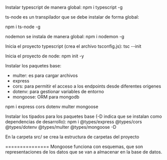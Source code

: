 Instalar typescript de manera global:
npm i typescript -g

ts-node es un transpilador que se debe instalar de forma global:

npm i ts-node -g

nodemon se instala de manera global:
npm i nodemon -g


Inicia el proyecto typescript (crea el archivo tsconfig.js):
tsc --init

Inicia el proyecto de node:
npm init -y

Instalar los paquetes base:
- multer: es para cargar archivos
- express
- cors: para permitir el acceso a los endpoints desde diferentes origenes
- dotenv: para gestionar variables de entorno
- mongoose: ORM para mongodb

npm i express cors dotenv multer mongoose

Instalar los tipados para los paquetes base (-D indica que se instalan como dependencias de desarrollo):
npm i @types/express @types/cors @types/dotenv @types/multer @types/mongoose -D

En la carpeta src/ se crea la estructura de carpetas del proyecto


===============
Mongoose funciona con esquemas, que son representaciones de los datos que se van a almacenar en la base de datos.